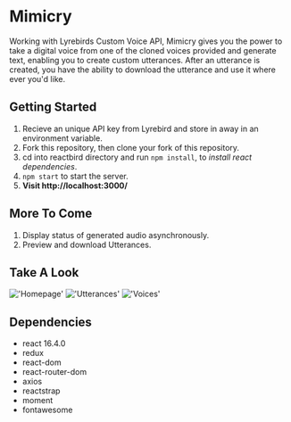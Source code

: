 # Mimicry

Working with Lyrebirds Custom Voice API, Mimicry gives you the power to take a digital voice from one of the cloned voices provided and generate text, enabling you to create custom utterances. After an utterance is created, you have the ability to download the utterance and use it where ever you'd like.

## Getting Started

1. Recieve an unique API key from Lyrebird and store in away in an environment variable.
2. Fork this repository, then clone your fork of this repository.
3. cd into reactbird directory and run `npm install`, to *install react dependencies*.
4. `npm start` to start the server.
5. **Visit http://localhost:3000/**

## More To Come

1. Display status of generated audio asynchronously.
2. Preview and download Utterances.


## Take A Look

!['Homepage'](https://github.com/devnorris/Mimicry/blob/master/reactbird/docs/home-page.png?raw=true)
!['Utterances'](https://github.com/devnorris/Mimicry/blob/master/reactbird/docs/utterances-page.png?raw=true)
!['Voices'](https://github.com/devnorris/Mimicry/blob/master/reactbird/docs/voices-page.png?raw=true)


## Dependencies

  * react 16.4.0
  * redux
  * react-dom
  * react-router-dom
  * axios
  * reactstrap
  * moment
  * fontawesome
